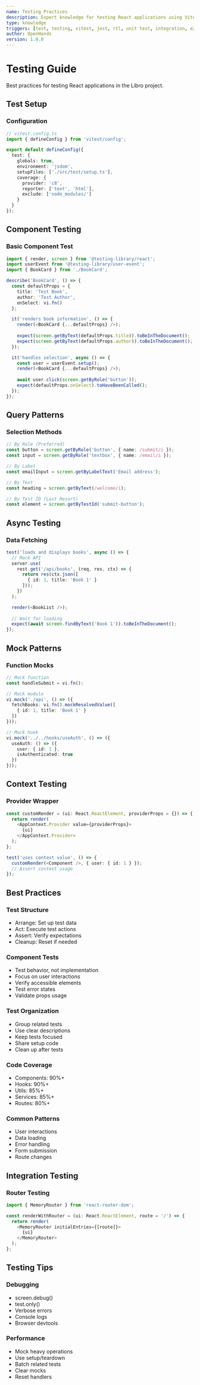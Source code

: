 ```yaml
---
name: Testing Practices
description: Expert knowledge for testing React applications using Vitest and React Testing Library
type: knowledge
triggers: [test, testing, vitest, jest, rtl, unit test, integration, e2e]
author: OpenHands
version: 1.0.0
---
```


# Testing Guide

Best practices for testing React applications in the Libro project.

## Test Setup

### Configuration
```typescript
// vitest.config.ts
import { defineConfig } from 'vitest/config';

export default defineConfig({
  test: {
    globals: true,
    environment: 'jsdom',
    setupFiles: ['./src/test/setup.ts'],
    coverage: {
      provider: 'c8',
      reporter: ['text', 'html'],
      exclude: ['node_modules/']
    }
  }
});
```

## Component Testing

### Basic Component Test
```typescript
import { render, screen } from '@testing-library/react';
import userEvent from '@testing-library/user-event';
import { BookCard } from './BookCard';

describe('BookCard', () => {
  const defaultProps = {
    title: 'Test Book',
    author: 'Test Author',
    onSelect: vi.fn()
  };

  it('renders book information', () => {
    render(<BookCard {...defaultProps} />);
    
    expect(screen.getByText(defaultProps.title)).toBeInTheDocument();
    expect(screen.getByText(defaultProps.author)).toBeInTheDocument();
  });

  it('handles selection', async () => {
    const user = userEvent.setup();
    render(<BookCard {...defaultProps} />);
    
    await user.click(screen.getByRole('button'));
    expect(defaultProps.onSelect).toHaveBeenCalled();
  });
});
```

## Query Patterns

### Selection Methods
```typescript
// By Role (Preferred)
const button = screen.getByRole('button', { name: /submit/i });
const input = screen.getByRole('textbox', { name: /email/i });

// By Label
const emailInput = screen.getByLabelText('Email address');

// By Text
const heading = screen.getByText(/welcome/i);

// By Test ID (Last Resort)
const element = screen.getByTestId('submit-button');
```

## Async Testing

### Data Fetching
```typescript
test('loads and displays books', async () => {
  // Mock API
  server.use(
    rest.get('/api/books', (req, res, ctx) => {
      return res(ctx.json([
        { id: 1, title: 'Book 1' }
      ]));
    })
  );

  render(<BookList />);
  
  // Wait for loading
  expect(await screen.findByText('Book 1')).toBeInTheDocument();
});
```

## Mock Patterns

### Function Mocks
```typescript
// Mock function
const handleSubmit = vi.fn();

// Mock module
vi.mock('./api', () => ({
  fetchBooks: vi.fn().mockResolvedValue([
    { id: 1, title: 'Book 1' }
  ])
}));

// Mock hook
vi.mock('../../hooks/useAuth', () => ({
  useAuth: () => ({
    user: { id: 1 },
    isAuthenticated: true
  })
}));
```

## Context Testing

### Provider Wrapper
```typescript
const customRender = (ui: React.ReactElement, providerProps = {}) => {
  return render(
    <AppContext.Provider value={providerProps}>
      {ui}
    </AppContext.Provider>
  );
};

test('uses context value', () => {
  customRender(<Component />, { user: { id: 1 } });
  // Assert context usage
});
```

## Best Practices

### Test Structure
- Arrange: Set up test data
- Act: Execute test actions
- Assert: Verify expectations
- Cleanup: Reset if needed

### Component Tests
- Test behavior, not implementation
- Focus on user interactions
- Verify accessible elements
- Test error states
- Validate props usage

### Test Organization
- Group related tests
- Use clear descriptions
- Keep tests focused
- Share setup code
- Clean up after tests

### Code Coverage
- Components: 90%+
- Hooks: 90%+
- Utils: 85%+
- Services: 85%+
- Routes: 80%+

### Common Patterns
- User interactions
- Data loading
- Error handling
- Form submission
- Route changes

## Integration Testing

### Router Testing
```typescript
import { MemoryRouter } from 'react-router-dom';

const renderWithRouter = (ui: React.ReactElement, route = '/') => {
  return render(
    <MemoryRouter initialEntries={[route]}>
      {ui}
    </MemoryRouter>
  );
};
```

## Testing Tips

### Debugging
- screen.debug()
- test.only()
- Verbose errors
- Console logs
- Browser devtools

### Performance
- Mock heavy operations
- Use setup/teardown
- Batch related tests
- Clear mocks
- Reset handlers

